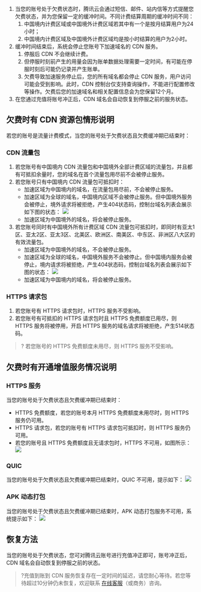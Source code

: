 


1. 当您的账号处于欠费状态时，腾讯云会通过短信、邮件、站内信等方式提醒您欠费状态，并为您保留一定的缓冲时间。不同计费结算周期的缓冲时间不同：
	1. 中国境内计费区域或中国境外计费区域若其中有一个是按月结算用户为24小时；
	2. 中国境内计费区域及中国境外计费区域均是按小时结算的用户为2小时。
2. 缓冲时间结束后，系统会停止您账号下加速域名的 CDN 服务。
	1. 停服后 CDN 不会继续计费。
	2. 但停服时刻前产生的用量会因为账单数据处理需要一定时间，有可能在停服时刻后可能仍记录并产生账单。
	3. 欠费导致加速服务停止后，您的所有域名都会停止 CDN 服务，用户访问可能会受到影响。此时，CDN 控制台仅支持查询操作，不能进行配置修改等操作。欠费后您的加速域名和相关配置信息会为您保留12个月。
3. 在您通过充值将账号冲正后，CDN 域名会自动恢复到停服之前的服务状态。

## 欠费时有 CDN 资源包情形说明
若您的账号是流量计费模式，当您的账号处于欠费状态且欠费缓冲期已结束时：
### CDN 流量包
1. 若您账号有中国境内 CDN 流量包和中国境外全部计费区域的流量包，并且都有可抵扣余量时，您的域名在首个流量包用尽前不会被停止服务。
2. 若您账号只有中国境内 CDN 流量包可抵扣时：
	- 加速区域为中国境内的域名，在流量包用尽前，不会被停止服务。
	- 加速区域为全球的域名，中国境内区域不会被停止服务。但中国境外服务会被停止，境外请求将被拒绝，产生404状态码，控制台域名列表会展示如下图的状态：
![](https://qcloudimg.tencent-cloud.cn/raw/f4363727c59aeabb54ab34c1aa33f24e.png)
	- 加速区域为中国境外的域名，将会被停止服务。
3. 若您账号同时有中国境外所有计费区域 CDN 流量包可抵扣时，即同时有亚太1区、亚太2区、亚太3区、北美区、欧洲区、南美区、中东区、非洲区八大区的有效流量包。
	- 加速区域为中国境外的域名，不会被停止服务。
	- 加速区域为全球的域名，中国境外服务不会被停止。但中国境内服务会被停止，境内请求将被拒绝，产生404状态码，控制台域名列表会展示如下图的状态：
![](https://qcloudimg.tencent-cloud.cn/raw/72fe969d2534578ab192805ed6a0ee66.png)
	- 加速区域为中国境内的域名，将会被停止服务。

### HTTPS 请求包
1. 若您账号有 HTTPS 请求包时，HTTPS 服务不受影响。
2. 若您账号有可抵扣的 HTTPS 请求包时且 HTTPS 免费额度已用尽，则 HTTPS 服务将被停用，开启 HTTPS 服务的域名请求将被拒绝，产生514状态码。

>? 若您账号的 HTTPS 免费额度未用尽，则 HTTPS 服务不受影响。


## 欠费时有开通增值服务情况说明
### HTTPS 服务
当您的账号处于欠费状态且欠费缓冲期已结束时：
- HTTPS 免费额度，若您的账号本月 HTTPS 免费额度未用尽时，则 HTTPS 服务仍可用。
- HTTPS 请求包，若您的账号有 HTTPS 请求包可抵扣时，则 HTTPS 服务仍可用。
- 若您的账号且 HTTPS 免费额度且无请求包时，HTTPS 不可用，如图所示：
![](https://qcloudimg.tencent-cloud.cn/raw/392c33e839969ae746486f2c536af9e2.png)

### QUIC
当您的账号处于欠费状态且欠费缓冲期已结束时，QUIC 不可用，提示如下：
![](https://qcloudimg.tencent-cloud.cn/raw/5891d3fc9874d9b007741530075f0f8b.png)

### APK 动态打包
当您的账号处于欠费状态且欠费缓冲期已结束时，APK 动态打包服务不可用，系统提示如下：
![](https://qcloudimg.tencent-cloud.cn/raw/31d61eead79b4e4bbd94e98d4b86ce04.png)

## 恢复方法
当您的账号处于欠费状态，您可对腾讯云账号进行充值冲正即可，账号冲正后，CDN 域名会自动恢复到停服之前的状态。
>?充值到账到 CDN 服务恢复存在一定时间的延迟，请您耐心等待。若您等待超过10分钟仍未恢复，欢迎联系 [在线客服](https://cloud.tencent.com/online-service?from=sales&source=PRESALE)（或商务）咨询。

